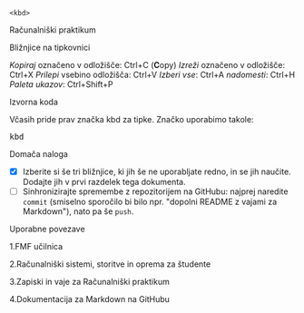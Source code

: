 <code>&lt;kbd&gt;</code>
<!-- glavni naslov -->
Računalniški praktikum
<!-- To je komentar, ki bo na prikazanem Markdown-u skrit. 
     V tem besedilu so v komentarjih napisana navodila za reševanje. -->

<!-- 2. nivojski razdelek -->
Bližnjice na tipkovnici

*Kopiraj* označeno v odložišče: Ctrl+C (**C**opy)
*Izreži* označeno v odložišče: Ctrl+X
*Prilepi* vsebino odložišča: Ctrl+V
*Izberi vse*: Ctrl+A
*nadomesti*: Ctrl+H
*Paleta ukazov*: Ctrl+Shift+P

<!-- 2. nivojski razdelek -->
Izvorna koda

Včasih pride prav značka kbd za tipke. Značko uporabimo takole:

<!-- začetek bloka z izvorno kodo -->
<kbd>kbd</kbd>
<!-- konec bloka z izvorno kodo -->

<!-- 2. nivojski razdelek -->
Domača naloga

<!-- Spodnji seznam bo pripravil seznam nalog. Na GitHubu bodo lepo vidna potrditvena polja, 
     VSCode pa bo prikazal samo oglate oklepaje. Ko nalogo opravite, si to lahko zabeležite tako,
     da spremenite [ ] v [x]. -->
- [x] Izberite si še tri bližnjice, ki jih še ne uporabljate redno, in se jih naučite. 
      Dodajte jih v prvi razdelek tega dokumenta.
- [ ] Sinhronizirajte spremembe z repozitorijem na GitHubu: najprej naredite `commit` (smiselno sporočilo bi bilo npr. "dopolni README z vajami za Markdown"), nato pa še `push`.

<!-- 2. nivojski razdelek -->
Uporabne povezave

1.FMF učilnica <!-- https://ucilnica.fmf.uni-lj.si/ -->
<!-- 1.nivojski razdelek -->
2.Računalniški sistemi, storitve in oprema za študente <!-- https://ucilnica.fmf.uni-lj.si/mod/page/view.php?id=51619 -->
<!-- 2.nivojski razdelek -->
3.Zapiski in vaje za Računalniški praktikum <!-- https://racunalniski-praktikum.github.io/ -->
<!-- 3.nivojski razdelek -->
4.Dokumentacija za Markdown na GitHubu <!-- https://docs.github.com/en/get-started/writing-on-github/getting-started-with-writing-and-formatting-on-github/basic-writing-and-formatting-syntax -->


